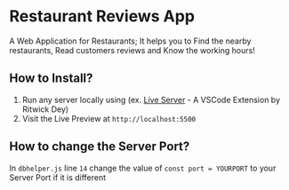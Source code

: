 # Restaurant Reviews App
A Web Application for Restaurants; It helps you to Find the nearby restaurants, Read customers reviews and Know the working hours!

## How to Install?
1. Run any server locally using (ex. [Live Server](https://marketplace.visualstudio.com/items?itemName=ritwickdey.LiveServer) - A VSCode Extension by Ritwick Dey)
2. Visit the Live Preview at `http://localhost:5500`

## How to change the Server Port?
In `dbhelper.js` line `14` change the value of `const port = YOURPORT` to your Server Port if it is different